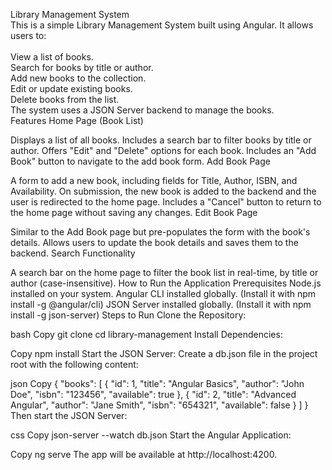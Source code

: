 Library Management System
<br>
This is a simple Library Management System built using Angular. It allows users to:
<br>
<br>View a list of books.
<br>Search for books by title or author.
<br>Add new books to the collection.
<br>Edit or update existing books.
<br>Delete books from the list.
<br>The system uses a JSON Server backend to manage the books.
<br>
Features
Home Page (Book List)

Displays a list of all books.
Includes a search bar to filter books by title or author.
Offers "Edit" and "Delete" options for each book.
Includes an "Add Book" button to navigate to the add book form.
Add Book Page

A form to add a new book, including fields for Title, Author, ISBN, and Availability.
On submission, the new book is added to the backend and the user is redirected to the home page.
Includes a "Cancel" button to return to the home page without saving any changes.
Edit Book Page

Similar to the Add Book page but pre-populates the form with the book's details.
Allows users to update the book details and saves them to the backend.
Search Functionality

A search bar on the home page to filter the book list in real-time, by title or author (case-insensitive).
How to Run the Application
Prerequisites
Node.js installed on your system.
Angular CLI installed globally. (Install it with npm install -g @angular/cli)
JSON Server installed globally. (Install it with npm install -g json-server)
Steps to Run
Clone the Repository:

bash
Copy
git clone <repository-url>
cd library-management
Install Dependencies:

Copy
npm install
Start the JSON Server: Create a db.json file in the project root with the following content:

json
Copy
{
  "books": [
    { "id": 1, "title": "Angular Basics", "author": "John Doe", "isbn": "123456", "available": true },
    { "id": 2, "title": "Advanced Angular", "author": "Jane Smith", "isbn": "654321", "available": false }
  ]
}
Then start the JSON Server:

css
Copy
json-server --watch db.json
Start the Angular Application:

Copy
ng serve
The app will be available at http://localhost:4200.
